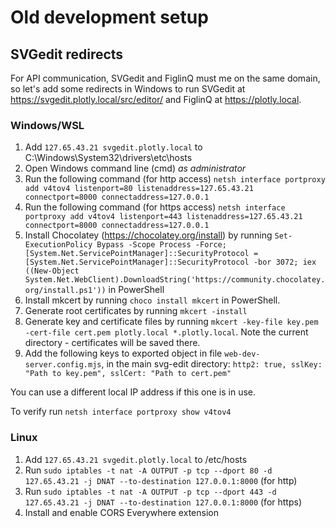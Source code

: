 # Old development setup

## SVGedit redirects 

For API communication, SVGedit and FiglinQ must me on the same domain, so let's add some redirects in Windows to run SVGedit at https://svgedit.plotly.local/src/editor/ and FiglinQ at https://plotly.local.

### Windows/WSL

1. Add `127.65.43.21 svgedit.plotly.local` to C:\Windows\System32\drivers\etc\hosts
2. Open Windows command line (cmd) *as administrator*
3. Run the following command (for http access) `netsh interface portproxy add v4tov4 listenport=80 listenaddress=127.65.43.21 connectport=8000 connectaddress=127.0.0.1` 
4. Run the following command (for https access) `netsh interface portproxy add v4tov4 listenport=443 listenaddress=127.65.43.21 connectport=8000 connectaddress=127.0.0.1` 
5. Install Chocolatey (https://chocolatey.org/install) by running 
   `Set-ExecutionPolicy Bypass -Scope Process -Force; [System.Net.ServicePointManager]::SecurityProtocol = [System.Net.ServicePointManager]::SecurityProtocol -bor 3072; iex ((New-Object System.Net.WebClient).DownloadString('https://community.chocolatey.org/install.ps1'))` in PowerShell
6. Install mkcert by running `choco install mkcert` in PowerShell. 
7. Generate root certificates by running `mkcert -install`
8. Generate key and certificate files by running `mkcert -key-file key.pem -cert-file cert.pem plotly.local *.plotly.local`. Note the current directory - certificates will be saved there.
9. Add the following keys to exported object in file `web-dev-server.config.mjs`, in the main svg-edit directory:
   `http2: true,
    sslKey: "Path to key.pem",
    sslCert: "Path to cert.pem"`
 


You can use a different local IP address if this one is in use.  

To verify run `netsh interface portproxy show v4tov4`

### Linux

1. Add `127.65.43.21 svgedit.plotly.local` to /etc/hosts
2. Run `sudo iptables -t nat -A OUTPUT -p tcp --dport 80 -d 127.65.43.21 -j DNAT --to-destination 127.0.0.1:8000` (for http)
3. Run `sudo iptables -t nat -A OUTPUT -p tcp --dport 443 -d 127.65.43.21 -j DNAT --to-destination 127.0.0.1:8000` (for https)
4. Install and enable CORS Everywhere extension
